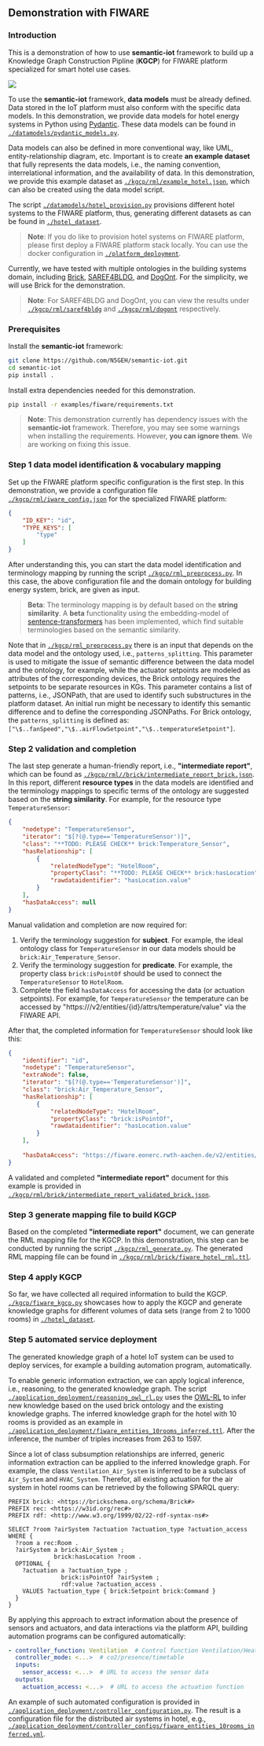 ## Demonstration with FIWARE

### Introduction
This is a demonstration of how to use **semantic-iot** framework to build up a Knowledge Graph Construction Pipline (**KGCP**) for FIWARE platform specialized for smart hotel use cases.

![](../../figures/demonstration.png)

To use the **semantic-iot** framework, **data models** must be already defined. Data stored in the IoT platform must also conform with the specific data models.
In this demonstration, we provide data models for hotel energy systems in Python using [Pydantic](https://pydantic-docs.helpmanual.io/).
These data models can be found in [`./datamodels/pydantic_models.py`](./datamodels/pydantic_models.py).

Data models can also be defined in more conventional way, like UML, entity-relationship diagram, etc. Important is to create **an example dataset** that fully represents the data models, i.e., the naming convention, interrelational information, and the availability of data.
In this demonstration, we provide this example dataset as [`./kgcp/rml/example_hotel.json`](./kgcp/rml/example_hotel.json), which can also be created using the data model script.

The script [`./datamodels/hotel_provision.py`](./datamodels/hotel_provision.py) provisions different hotel systems to the FIWARE platform, thus, generating different datasets as can be found in [`./hotel_dataset`](./hotel_dataset). 
> **Note**: If you do like to provision hotel systems on FIWARE platform, please first deploy a FIWARE platform stack locally. You can use the docker configuration in [`./platform_deployment`](./platform_deployment).

Currently, we have tested with multiple ontologies in the building systems domain, including [Brick](https://brickschema.org/), [SAREF4BLDG](https://saref.etsi.org/saref4bldg), and [DogOnt](https://iot-ontologies.github.io/dogont/documentation/index-en.html). For the simplicity, we will use Brick for the demonstration.
>**Note**: For SAREF4BLDG and DogOnt, you can view the results under [`./kgcp/rml/saref4bldg`](./kgcp/rml/saref4bldg) and [`./kgcp/rml/dogont`](./kgcp/rml/dogont) respectively.

### Prerequisites
Install the **semantic-iot** framework:
```bash
git clone https://github.com/N5GEH/semantic-iot.git
cd semantic-iot
pip install .
```

Install extra dependencies needed for this demonstration.

```bash
pip install -r examples/fiware/requirements.txt
```
> **Note**: This demonstration currently has dependency issues with the **semantic-iot** framework. Therefore, you may see some warnings when installing the requirements. However, **you can ignore them**. We are working on fixing this issue.

### Step 1 data model identification & vocabulary mapping
Set up the FIWARE platform specific configuration is the first step.
In this demonstration, we provide a configuration file [`./kgcp/rml/iware_config.json`](./kgcp/rml/fiware_config.json) for the specialized FIWARE platform:
```json
{
    "ID_KEY": "id",
    "TYPE_KEYS": [
        "type"
    ]
}
```

After understanding this, you can start the data model identification and terminology mapping by running the script [`./kgcp/rml_preprocess.py`](./kgcp/rml_preprocess.py). In this case, the above configuration file and the domain ontology for building energy system, brick, are given as input.
> **Beta**: The terminology mapping is by default based on the **string similarity**.
> A **beta** functionality using the embedding-model of [sentence-transformers](https://www.sbert.net/) has been implemented, which find suitable terminologies based on the semantic similarity. 

Note that in  [`./kgcp/rml_preprocess.py`](./kgcp/rml_preprocess.py) there is an input that depends on the data model and the ontology used, i.e., `patterns_splitting`.
This parameter is used to mitigate the issue of semantic difference between the data model and the ontology, for example, while the actuator setpoints are modeled as attributes of the corresponding devices, the Brick ontology requires the setpoints to be separate resources in KGs.
This parameter contains a list of patterns, i.e., JSONPath, that are used to identify such substructures in the platform dataset.
An initial run might be necessary to identify this semantic difference and to define the corresponding JSONPaths.
For Brick ontology, the ``patterns_splitting`` is defined as: `["\$..fanSpeed","\$..airFlowSetpoint","\$..temperatureSetpoint"]`.

### Step 2 validation and completion
The last step generate a human-friendly report, i.e., **"intermediate report"**, which can be found as [`./kgcp/rml//brick/intermediate_report_brick.json`](./kgcp/rml//brick/intermediate_report_brick.json).
In this report, different **resource types** in the data models are identified and the terminology mappings to specific terms of the ontology are suggested based on the **string similarity**.
For example, for the resource type `TemperatureSensor`:
````json
{
    "nodetype": "TemperatureSensor",
    "iterator": "$[?(@.type=='TemperatureSensor')]",
    "class": "**TODO: PLEASE CHECK** brick:Temperature_Sensor",
    "hasRelationship": [
        {
            "relatedNodeType": "HotelRoom",
            "propertyClass": "**TODO: PLEASE CHECK** brick:hasLocation",
            "rawdataidentifier": "hasLocation.value"
        }
    ],
    "hasDataAccess": null
}
````

Manual validation and completion are now required for:
1. Verify the terminology suggestion for **subject**. For example, the ideal ontology class for `TemperatureSensor` in our data models should be `brick:Air_Temperature_Sensor`.
2. Verify the terminology suggestion for **predicate**. For example, the property class `brick:isPointOf` should be used to connect the `TemperatureSensor` to `HotelRoom`.
3. Complete the field `hasDataAccess` for accessing the data (or actuation setpoints). For example, for `TemperatureSensor` the temperature can be accessed by "https://<host>/v2/entities/{id}/attrs/temperature/value" via the FIWARE API.

After that, the completed information for `TemperatureSensor` should look like this:
```json
{
    "identifier": "id",
    "nodetype": "TemperatureSensor",
    "extraNode": false,
    "iterator": "$[?(@.type=='TemperatureSensor')]",
    "class": "brick:Air_Temperature_Sensor",
    "hasRelationship": [
        {
            "relatedNodeType": "HotelRoom",
            "propertyClass": "brick:isPointOf",
            "rawdataidentifier": "hasLocation.value"
        }
    ],
    
    "hasDataAccess": "https://fiware.eonerc.rwth-aachen.de/v2/entities/{id}/attrs/temperature/value"
}
```

A validated and completed **"intermediate report"** document for this example is provided in [`./kgcp/rml/brick/intermediate_report_validated_brick.json`](./kgcp/rml/brick/intermediate_report_validated_brick.json).

### Step 3 generate mapping file to build KGCP
Based on the completed **"intermediate report"** document, we can generate the RML mapping file for the KGCP.
In this demonstration, this step can be conducted by running the script [`./kgcp/rml_generate.py`](./kgcp/rml_generate.py).
The generated RML mapping file can be found in [`./kgcp/rml/brick/fiware_hotel_rml.ttl`](kgcp/rml/brick/fiware_hotel_rml.ttl).

### Step 4 apply KGCP
So far, we have collected all required information to build the KGCP.
[``./kgcp/fiware_kgcp.py``](./kgcp/fiware_kgcp.py) showcases how to apply the KGCP and generate knowledge graphs for different volumes of data sets (range from 2 to 1000 rooms) in [``./hotel_dataset``](./hotel_dataset).

### Step 5 automated service deployment
The generated knowledge graph of a hotel IoT system can be used to deploy services, for example a building automation program, automatically.

To enable generic information extraction, we can apply logical inference, i.e., reasoning, to the generated knowledge graph. The script
[``./application_deployment/reasoning_owl_rl.py``](./application_deployment/reasoning_owl_rl.py) uses the [OWL-RL](https://owl-rl.readthedocs.io/en/latest/owlrl.html) to infer new knowledge based on the used brick ontology and the existing knowledge graphs. The inferred knowledge graph for the hotel with 10 rooms is provided as an example in [`./application_deployment/fiware_entities_10rooms_inferred.ttl`](./application_deployment/fiware_entities_10rooms_inferred.ttl). After the inference, the number of triples increases from 263 to 1597.

Since a lot of class subsumption relationships are inferred, generic information extraction can be applied to the inferred knowledge graph. For example, the class ``Ventilation_Air_System`` is inferred to be a subclass of ``Air_System`` and ``HVAC_System``. Therefor, all existing actuation for the air system in hotel rooms can be retrieved by the following SPARQL query:
```sparql
PREFIX brick: <https://brickschema.org/schema/Brick#>
PREFIX rec: <https://w3id.org/rec#>
PREFIX rdf: <http://www.w3.org/1999/02/22-rdf-syntax-ns#>

SELECT ?room ?airSystem ?actuation ?actuation_type ?actuation_access
WHERE {
  ?room a rec:Room .
  ?airSystem a brick:Air_System ;
             brick:hasLocation ?room .
  OPTIONAL {
    ?actuation a ?actuation_type ;
               brick:isPointOf ?airSystem ;
               rdf:value ?actuation_access .
    VALUES ?actuation_type { brick:Setpoint brick:Command }
  }
}
```
By applying this approach to extract information about the presence of sensors and actuators, and data interactions via the platform API, building automation programs can be configured automatically:
```yaml
- controller_function: Ventilation  # Control function Ventilation/Heating/Cooling
  controller_mode: <...>  # co2/presence/timetable
  inputs:
    sensor_access: <...>  # URL to access the sensor data
  outputs:
    actuation_access: <...>  # URL to access the actuation function
```

An example of such automated configuration is provided in [`./application_deployment/controller_configuration.py`](./application_deployment/controller_configuration.py). 
The result is a configuration file for the distributed air systems in hotel, e.g., [`./application_deployment/controller_configs/fiware_entities_10rooms_inferred.yml`](./application_deployment/controller_configs/fiware_entities_10rooms_inferred.yml). 